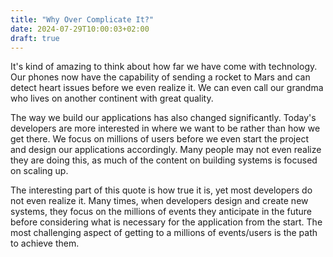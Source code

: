 ```yaml
---
title: "Why Over Complicate It?"
date: 2024-07-29T10:00:03+02:00
draft: true
---
```

It's kind of amazing to think about how far we have come with technology. Our phones now have the capability of sending a rocket to Mars and can detect heart issues before we even realize it. We can even call our grandma who lives on another continent with great quality.

The way we build our applications has also changed significantly. Today's developers are more interested in where we want to be rather than how we get there. We focus on millions of users before we even start the project and design our applications accordingly. Many people may not even realize they are doing this, as much of the content on building systems is focused on scaling up.

The interesting part of this quote is how true it is, yet most developers do not even realize it. Many times, when developers design and create new systems, they focus on the millions of events they anticipate in the future before considering what is necessary for the application from the start. The most challenging aspect of getting to a millions of events/users is the path to achieve them.


